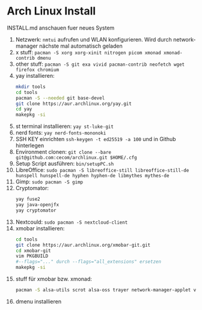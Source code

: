  # Arch Linux Install

INSTALL.md anschauen fuer neues System

1. Netzwerk: `nmtui` aufrufen und WLAN konfigurieren. Wird durch network-manager nächste mal automatisch geladen
1. x stuff: `pacman -S xorg xorg-xinit nitrogen picom xmonad xmonad-contrib dmenu`
1. other stuff: `pacman -S git exa vivid pacman-contrib neofetch wget firefox chromium`
1. yay installieren: 
   ```sh
   mkdir tools
   cd tools
   pacman -S --needed git base-devel
   git clone https://aur.archlinux.org/yay.git
   cd yay
   makepkg -si
   ```
1. st terminal installieren: `yay st-luke-git`
1. nerd fonts: `yay nerd-fonts-mononoki`
1. SSH KEY einrichten `ssh-keygen -t ed25519 -a 100` und in Github hinterlegen
1. Environment clonen: `git clone --bare git@github.com:cecom/archlinux.git $HOME/.cfg`
1. Setup Script ausführen: `bin/setupPC.sh`
1. LibreOffice: `sudo pacman -S libreoffice-still libreoffice-still-de hunspell hunspell-de hyphen hyphen-de libmythes mythes-de`
1. Gimp: `sudo pacman -S gimp`
1. Cryptomator: 
   ```sh
   yay fuse2
   yay java-openjfx
   yay cryptomator
   ```
1. Nextcould: `sudo pacman -S nextcloud-client`
1. xmobar installieren:
   ```sh
   cd tools
   git clone https://aur.archlinux.org/xmobar-git.git
   cd xmobar-git
   vim PKGBUILD
   #--flags="..." durch --flags="all_extensions" ersetzen
   makepkg -si  
   ```
1. stuff für xmobar bzw. xmonad:
   ```sh
   pacman -S alsa-utils scrot alsa-oss trayer network-manager-applet volumeicon xdotool
   ```
1. dmenu installieren
